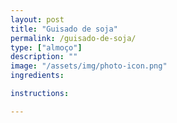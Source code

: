 ```yaml
---
layout: post
title: "Guisado de soja"
permalink: /guisado-de-soja/
type: ["almoço"]
description: ""
image: "/assets/img/photo-icon.png"
ingredients:

instructions:

---
```

